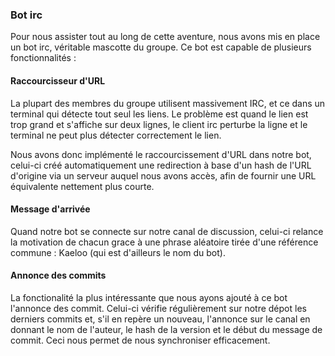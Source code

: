 ### Bot irc

Pour nous assister tout au long de cette aventure, nous avons mis en place un
bot irc, véritable mascotte du groupe. Ce bot est capable de plusieurs
fonctionnalités :

#### Raccourcisseur d'URL

La plupart des membres du groupe utilisent massivement IRC, et ce dans un
terminal qui détecte tout seul les liens. Le problème est quand le lien est trop
grand et s'affiche sur deux lignes, le client irc perturbe la ligne et le
terminal ne peut plus détecter correctement le lien.

Nous avons donc implémenté le raccourcissement d'URL dans notre bot, celui-ci
créé automatiquement une redirection à base d'un hash de l'URL d'origine via un
serveur auquel nous avons accès, afin de fournir une URL équivalente nettement
plus courte.

#### Message d'arrivée

Quand notre bot se connecte sur notre canal de discussion, celui-ci relance la
motivation de chacun grace à une phrase aléatoire tirée d'une référence commune
: Kaeloo (qui est d'ailleurs le nom du bot).

#### Annonce des commits

La fonctionalité la plus intéressante que nous ayons ajouté à ce bot l'annonce
des commit. Celui-ci vérifie régulièrement sur notre dépot les derniers commits
et, s'il en repère un nouveau, l'annonce sur le canal en donnant le nom de
l'auteur, le hash de la version et le début du message de commit. Ceci nous
permet de nous synchroniser efficacement.
